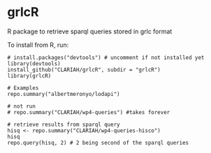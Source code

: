# grlcR
R package to retrieve sparql queries stored in grlc format

To install from R, run:

```
# install.packages("devtools") # uncomment if not installed yet
library(devtools)
install_github("CLARIAH/grlcR", subdir = "grlcR")
library(grlcR)
```

```
# Examples
repo.summary("albertmeronyo/lodapi")

# not run
# repo.summary("CLARIAH/wp4-queries") #takes forever

# retrieve results from sparql query
hisq <- repo.summary("CLARIAH/wp4-queries-hisco")
hisq
repo.query(hisq, 2) # 2 being second of the sparql queries
```

